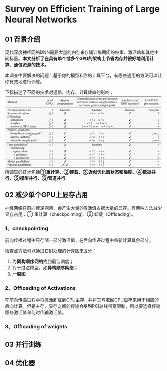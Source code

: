 # Survey on Efficient Training of Large Neural Networks

## 01 背景介绍

现代深度神经网络DNN需要大量的内存来存储训练期间的权重、激活值和其他中间标量。**本文分析了在具有单个或多个GPU的架构上节省内存并很好地利用计算、通信资源的技术。**

本调查中要解决的问题：基于你的模型和你的计算平台，有哪些通用的方法可以让你有效地进行训练。

下标描述了不同的技术对通信、内存、计算效率的影响：
![image-20230522153255659](img/SurveyonEfficientTrainingofLargeNeuralNetworks/image-20230522153255659.png)
所调查的技术包括**①重计算、②卸载、③近似优化器状态和梯度、④数据并行、⑤模型并行、⑥管道并行**

## 02 减少单个GPU上显存占用

神经网络在前向传递期间，会产生大量的激活值占据大量的显存。有两种方法减少显存占用：① 重计算（checkpointing）、② 卸载（Offloading）。

### 1、checkpointing

前向传播过程中只存储一部分激活值，在后向传递过程中重新计算其余部分。

检查点方法可以通过它们处理的计算图来区分：

1. 为**同构顺序网络**找到最佳调度；
2. 对于过渡模型，如**异构顺序网络；**
3. **一般图**

### 2、Offloading of Activations

在前向传递过程中将激活卸载到CPU主存，并将其与取回GPU显存来用于相应的后向计算。但是主存、显存之间的传输会受到PCI总线带宽限制，所以要选择传输哪些激活值和何时传输激活值。

### 3、Offloading of weights



## 03 并行训练





## 04 优化器



